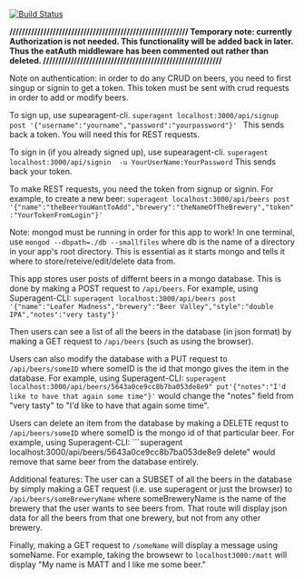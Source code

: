 [![Build Status](https://travis-ci.org/craigaaroncampbell/authentication.svg?branch=master)](https://travis-ci.org/craigaaroncampbell/authentication)


<strong>//////////////////////////////////////////////////////////
Temporary note:  currently  Authorization is not needed. This functionality will be added back in later. Thus the eatAuth middleware has been commented out rather than deleted.
//////////////////////////////////////////////////////////</strong>

Note on authentication:  in order to do any CRUD on beers, you need to first singup or signin to get a token. This token must be sent with crud requests in order to add or modify beers.

To sign up, use supearagent-cli.
```superagent localhost:3000/api/signup post '{"username":"yourname","password":"yourpassword"}' ```
This sends back a token. You will need this for REST requests.

To sign in (if you already signed up), use supearagent-cli.
```superagent localhost:3000/api/signin  -u YourUserName:YourPassword```
This sends back your token.


 To make REST requests, you need the token from signup or signin. For example, to create a new beer:
``` superagent localhost:3000/api/beers post '{"name":"theBeerYouWantToAdd","brewery":"theNameOfTheBrewery","token":"YourTokenFromLogin"}' ```

Note: mongod must be running in order for this app to work! In one terminal, use ```mongod --dbpath=./db --smallfiles```  where db is the name of a directory in your app's root directory.  This is essential as it starts mongo and tells it where to store/reteive/edit/delete data from.

This app stores user posts of differnt beers in a mongo database. This is done by making a POST request to ```/api/beers```. For example, using Superagent-CLI: ```superagent localhost:3000/api/beers post '{"name":"Leafer Madness","brewery":"Beer Valley","style":"double IPA","notes":"very tasty"}'```

Then users can see a list of all the beers in the database (in json format) by making a GET request to ```/api/beers```  (such as using the browser).

Users can also modify the database with a PUT request to ```/api/beers/someID``` where someID is the id that mongo gives the item in the database. For example, using Superagent-CLI: ```superagent localhost:3000/api/beers/5643a0ce9cc8b7ba053de8e9" put'{"notes":"I'd like to have that again some time"}'```  would change the "notes" field from "very tasty" to "I'd like to have that again some time".

Users can delete an item from the database by making a DELETE requst to ```/api/beers/someID``` where someID is the mongo id of that particular beer. For example, using Superagent-CLI: ```superagent localhost:3000/api/beers/5643a0ce9cc8b7ba053de8e9 delete"  would remove that same beer from the database entirely.

Additional features: The user can a SUBSET of all the beers in the database by simply making a GET request (i.e. use superagent or just the browser) to ```/api/beers/someBreweryName``` where someBreweryName is  the name of the brewery that the user wants to see beers from.  That route will display json data for all the beers from that one brewery, but not from any other brewery.

Finally, making a GET request to ```/someName``` will display a message using someName.  For example, taking the browsewr to ```localhost3000:/matt``` will display "My name is MATT and I like me some beer."
